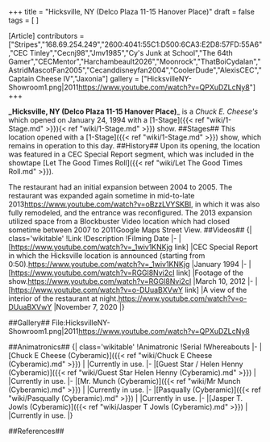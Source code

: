 +++
title = "Hicksville, NY (Delco Plaza 11-15 Hanover Place)"
draft = false
tags = [ ]

[Article]
contributors = ["Stripes","168.69.254.249","2600:4041:55C1:D500:6CA3:E2D8:57FD:55A6","CEC Tinley","Cecnj98","Jmv1985","Cy's Junk at School","The 64th Gamer","CECMentor","Harchambeault2026","Moonrock","ThatBoiCydalan","AstridMascotFan2005","Cecanddisneyfan2004","CoolerDude","AlexisCEC","Captain Cheese IV","Jaxonia"]
gallery = ["HicksvilleNY-Showroom1.png|2011<ref>https://www.youtube.com/watch?v=QPXuDZLcNy8</ref>"]
+++

**_Hicksville, NY (Delco Plaza 11-15 Hanover Place)**_ is a _Chuck E. Cheese's_ which opened on January 24, 1994 with a [1-Stage]({{< ref "wiki/1-Stage.md" >}}){< ref "wiki/1-Stage.md" >}}) show. 
##Stages##
This location opened with a [1-Stage]({{< ref "wiki/1-Stage.md" >}}) show, which remains in operation to this day.
##History##
Upon its opening, the location was featured in a CEC Special Report segment, which was included in the showtape [Let The Good Times Roll]({{< ref "wiki/Let The Good Times Roll.md" >}}).

The restaurant had an initial expansion between 2004 to 2005. The restaurant was expanded again sometime in mid-to-late 2013<ref>https://www.youtube.com/watch?v=oBzzLVYSKBI</ref>, in which it was also fully remodeled, and the entrance was reconfigured. The 2013 expansion utilized space from a Blockbuster Video location which had closed sometime between 2007 to 2011<ref>Google Maps Street View</ref>.
##Videos##
{| class='wikitable'
!Link
!Description
!Filming Date
|-
|[https://www.youtube.com/watch?v=_1wiv1KNKjg link]
|CEC Special Report in which the Hicksville location is announced (starting from 0:50).<ref>https://www.youtube.com/watch?v=_1wiv1KNKjg</ref>
|January 1994
|-
|[https://www.youtube.com/watch?v=RGGl8Nvi2cI link]
|Footage of the show.<ref>https://www.youtube.com/watch?v=RGGl8Nvi2cI</ref>
|March 10, 2012
|-
|[https://www.youtube.com/watch?v=o-DUuaBXVwY link]
|A view of the interior of the restaurant at night.<ref>https://www.youtube.com/watch?v=o-DUuaBXVwY</ref>
|November 7, 2020
|}

##Gallery##
<gallery>
File:HicksvilleNY-Showroom1.png|2011<ref>https://www.youtube.com/watch?v=QPXuDZLcNy8</ref>
</gallery>

##Animatronics##
{| class='wikitable'
!Animatronic
!Serial
!Whereabouts
|-
|[Chuck E Cheese (Cyberamic)]({{< ref "wiki/Chuck E Cheese (Cyberamic).md" >}})
|
|Currently in use.
|-
|[Guest Star / Helen Henny (Cyberamic)]({{< ref "wiki/Guest Star  Helen Henny (Cyberamic).md" >}})
|
|Currently in use.
|-
|[Mr. Munch (Cyberamic)]({{< ref "wiki/Mr Munch (Cyberamic).md" >}})
|
|Currently in use.
|-
|[Pasqually (Cyberamic)]({{< ref "wiki/Pasqually (Cyberamic).md" >}})
|
|Currently in use.
|-
|[Jasper T. Jowls (Cyberamic)]({{< ref "wiki/Jasper T Jowls (Cyberamic).md" >}})
|
|Currently in use.
|}

##References##

<references />